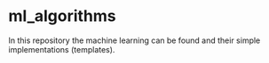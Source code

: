 # ml_algorithms
In this repository the machine learning can be found and their simple implementations (templates).
